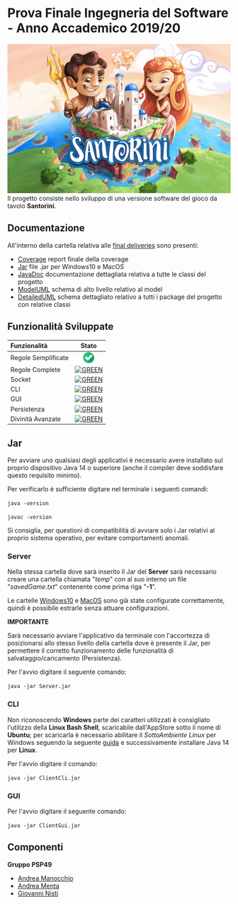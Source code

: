 # Prova Finale Ingegneria del Software - Anno Accademico 2019/20
![Santorini](src/main/resources/Assets/SantoriniSplashPage.png)
Il progetto consiste nello sviluppo di una versione software del gioco da tavolo **Santorini**.
## Documentazione
All'interno della cartella relativa alle [final deliveries](/deliveries/final/) sono presenti:
 - [Coverage](/deliveries/final/FinalCoverageReport) report finale della coverage
 - [Jar](/deliveries/final/Jar) file .jar per Windows10 e MacOS
 - [JavaDoc](/deliveries/final/JavaDoc) documentazione dettagliata relativa a tutte le classi del progetto
 - [ModelUML](/deliveries/final/UML/ModelUML) schema di alto livello relativo al model
 - [DetailedUML](/deliveries/final/UML/DetailedUML) schema dettagliato relativo a tutti i package del progetto con relative classi
## Funzionalità Sviluppate
| Funzionalità | Stato |
|:-----------------------|:------------------------------------:|
| Regole Semplificate | [<img src="src/main/resources/Assets/checked.png" valign="middle" width="25">](#) |
| Regole Complete | [![GREEN](https://placehold.it/15/44bb44/44bb44)](#) |
| Socket |[![GREEN](https://placehold.it/15/44bb44/44bb44)](#) |
| CLI | [![GREEN](https://placehold.it/15/44bb44/44bb44)](#) |
| GUI |[![GREEN](https://placehold.it/15/44bb44/44bb44)](#) |
| Persistenza | [![GREEN](https://placehold.it/15/44bb44/44bb44)](#)|
| Divinità Avanzate | [![GREEN](https://placehold.it/15/44bb44/44bb44)](#)|
## Jar
Per avviare uno qualsiasi degli applicativi è necessario avere installato sul proprio dispositivo Java 14 o superiore (anche il compiler deve soddisfare questo requisito minimo).

Per verificarlo  è sufficiente digitare nel terminale i seguenti comandi:

`java -version`

`javac -version`

Si consiglia, per questioni di compatibilità di avviare solo i Jar relativi al proprio sistema operativo, per evitare comportamenti anomali.

### Server
Nella stessa cartella dove sarà inserito il Jar del **Server** sarà necessario creare una cartella chiamata "*temp*" con al suo interno un file "*savedGame.txt*" contenente
come prima riga "**-1**".

Le cartelle [Windows10](/deliveries/final/Jar/windows) e [MacOS](/deliveries/final/Jar/mac) sono già state configurate correttamente, quindi è possibile estrarle senza 
attuare configurazioni.

**IMPORTANTE**

Sarà necessario avviare l'applicativo da terminale con l'accortezza di posizionarsi allo stesso livello della cartella dove è presente il Jar, per permettere il 
corretto funzionamento delle funzionalità di salvataggio/caricamento (Persistenza).

Per l'avvio digitare il seguente comando:

`java -jar Server.jar`

### CLI
Non riconoscendo **Windows** parte dei caratteri utilizzati è consigliato l'utilizzo della **Linux Bash Shell**, scaricabile dall'AppStore sotto il nome di **Ubuntu**; 
per scaricarla è necessario abilitare il *SottoAmbiente Linux* per Windows seguendo la seguente [guida](https://www.howtogeek.com/249966/how-to-install-and-use-the-linux-bash-shell-on-windows-10/) e successivamente installare Java 14 per **Linux**.

Per l'avvio digitare il comando:

`java -jar ClientCli.jar`
### GUI
Per l'avvio digitare il seguente comando:

`java -jar ClientGui.jar`

## Componenti
**Gruppo PSP49**
 - [Andrea Manocchio](https://github.com/andremanoc)
 - [Andrea Menta](https://github.com/Menta99)
 - [Giovanni Nisti](https://github.com/GiovanniN98)
